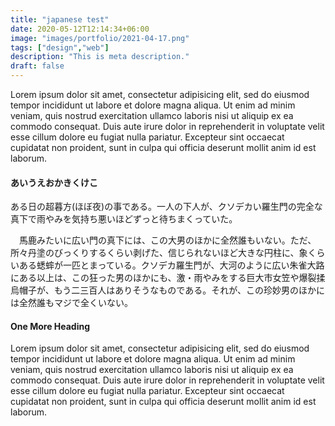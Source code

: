 ```yaml
---
title: "japanese test"
date: 2020-05-12T12:14:34+06:00
image: "images/portfolio/2021-04-17.png"
tags: ["design","web"]
description: "This is meta description."
draft: false
---
```


Lorem ipsum dolor sit amet, consectetur adipisicing elit, sed do eiusmod tempor incididunt ut labore
et dolore magna aliqua. Ut enim ad minim veniam, quis nostrud exercitation ullamco laboris nisi ut aliquip
ex ea commodo consequat. Duis aute irure dolor in reprehenderit in voluptate velit esse cillum dolore eu
fugiat nulla pariatur. Excepteur sint occaecat cupidatat non proident, sunt in culpa qui officia deserunt
mollit anim id est laborum.


#### あいうえおかきくけこ

ある日の超暮方(ほぼ夜)の事である。一人の下人が、クソデカい羅生門の完全な真下で雨やみを気持ち悪いほどずっと待ちまくっていた。

　馬鹿みたいに広い門の真下には、この大男のほかに全然誰もいない。ただ、所々丹塗のびっくりするくらい剥げた、信じられないほど大きな円柱に、象くらいある蟋蟀が一匹とまっている。クソデカ羅生門が、大河のように広い朱雀大路にある以上は、この狂った男のほかにも、激・雨やみをする巨大市女笠や爆裂揉烏帽子が、もう二三百人はありそうなものである。それが、この珍妙男のほかには全然誰もマジで全くいない。


#### One More Heading

Lorem ipsum dolor sit amet, consectetur adipisicing elit, sed do eiusmod tempor incididunt ut labore
et dolore magna aliqua. Ut enim ad minim veniam, quis nostrud exercitation ullamco laboris nisi ut aliquip
ex ea commodo consequat. Duis aute irure dolor in reprehenderit in voluptate velit esse cillum dolore eu
fugiat nulla pariatur. Excepteur sint occaecat cupidatat non proident, sunt in culpa qui officia deserunt
mollit anim id est laborum.